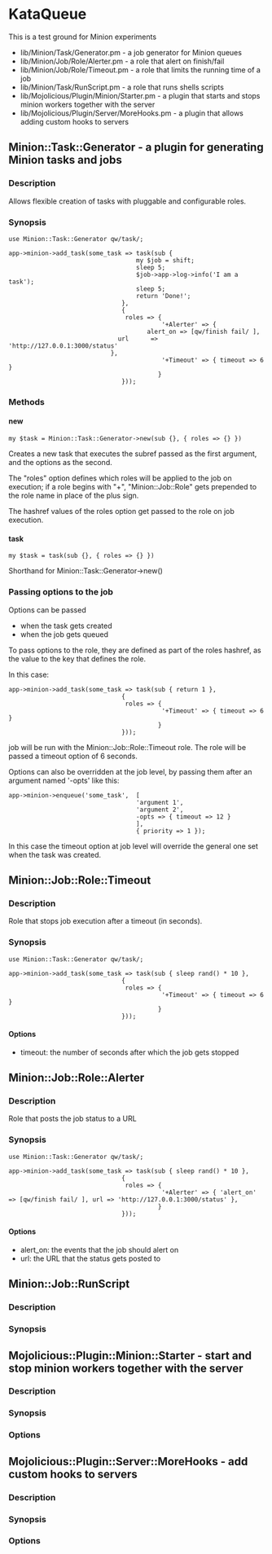 # KataQueue

This is a test ground for Minion experiments

- lib/Minion/Task/Generator.pm - a job generator for Minion queues 
- lib/Minion/Job/Role/Alerter.pm - a role that alert on finish/fail
- lib/Minion/Job/Role/Timeout.pm - a role that limits the running time of a job
- lib/Minion/Task/RunScript.pm - a role that runs shells scripts
- lib/Mojolicious/Plugin/Minion/Starter.pm - a plugin that starts and stops minion workers together with the server
- lib/Mojolicious/Plugin/Server/MoreHooks.pm - a plugin that allows adding custom hooks to servers

## Minion::Task::Generator - a plugin for generating Minion tasks and jobs 

### Description

Allows flexible creation of tasks with pluggable and configurable roles. 

### Synopsis

    use Minion::Task::Generator qw/task/;

    app->minion->add_task(some_task => task(sub {
                                       my $job = shift;
                                       sleep 5;
                                       $job->app->log->info('I am a task');
                                       sleep 5;
                                       return 'Done!';
                                   },
                                   {
                                    roles => {
                                              '+Alerter' => {
					                      alert_on => [qw/finish fail/ ],
							      url      => 'http://127.0.0.1:3000/status'
							    },
                                              '+Timeout' => { timeout => 6 }
                                             }
                                   }));



### Methods

#### new

    my $task = Minion::Task::Generator->new(sub {}, { roles => {} })

Creates a new task that executes the subref passed as the first argument, and the options as the second.

The "roles" option defines which roles will be applied to the job on execution; if a role begins with "+", "Minion::Job::Role" gets prepended to the role name in place of the plus sign.

The hashref values of the roles option get passed to the role on job execution. 

#### task

    my $task = task(sub {}, { roles => {} })

Shorthand for Minion::Task::Generator->new()

### Passing options to the job

Options can be passed

- when the task gets created
- when the job gets queued

To pass options to the role, they are defined as part of the roles hashref, as the value to the key that defines the role.

In this case:

    app->minion->add_task(some_task => task(sub { return 1 },
                                   {
                                    roles => {
                                              '+Timeout' => { timeout => 6 }
                                             }
                                   }));

job will be run with the Minion::Job::Role::Timeout role. The role will be passed a timeout option of 6 seconds.

Options can also be overridden at the job level, by passing them after an argument named '-opts' like this:

    app->minion->enqueue('some_task',  [
                                       'argument 1',
                                       'argument 2',
                                       -opts => { timeout => 12 }
                                       ],
                                       { priority => 1 });

In this case the timeout option at job level will override the general one set when the task was created.

## Minion::Job::Role::Timeout

### Description

Role that stops job execution after a timeout (in seconds).

### Synopsis

    use Minion::Task::Generator qw/task/;

    app->minion->add_task(some_task => task(sub { sleep rand() * 10 },
                                   {
                                    roles => {
                                              '+Timeout' => { timeout => 6 }
                                             }
                                   }));

#### Options

- timeout: the number of seconds after which the job gets stopped

## Minion::Job::Role::Alerter

### Description

Role that posts the job status to a URL

### Synopsis

    use Minion::Task::Generator qw/task/;

    app->minion->add_task(some_task => task(sub { sleep rand() * 10 },
                                   {
                                    roles => {
                                              '+Alerter' => { 'alert_on' => [qw/finish fail/ ], url => 'http://127.0.0.1:3000/status' },
                                             }
                                   }));
#### Options

- alert_on: the events that the job should alert on
- url: the URL that the status gets posted to

## Minion::Job::RunScript

### Description

### Synopsis

## Mojolicious::Plugin::Minion::Starter - start and stop minion workers together with the server

### Description

### Synopsis

### Options

## Mojolicious::Plugin::Server::MoreHooks - add custom hooks to servers

### Description

### Synopsis

### Options

